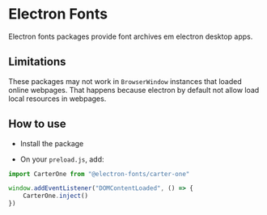 # Electron Fonts

Electron fonts packages provide font archives em electron desktop apps.

## Limitations

These packages may not work in `BrowserWindow` instances that loaded online webpages. That happens because electron by default not allow load local resources in webpages.

## How to use

* Install the package

* On your `preload.js`, add:

```ts
import CarterOne from "@electron-fonts/carter-one"

window.addEventListener("DOMContentLoaded", () => {
    CarterOne.inject()
})
```